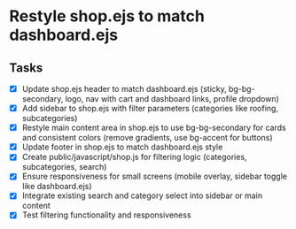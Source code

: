 # Restyle shop.ejs to match dashboard.ejs

## Tasks
- [x] Update shop.ejs header to match dashboard.ejs (sticky, bg-bg-secondary, logo, nav with cart and dashboard links, profile dropdown)
- [x] Add sidebar to shop.ejs with filter parameters (categories like roofing, subcategories)
- [x] Restyle main content area in shop.ejs to use bg-bg-secondary for cards and consistent colors (remove gradients, use bg-accent for buttons)
- [x] Update footer in shop.ejs to match dashboard.ejs style
- [x] Create public/javascript/shop.js for filtering logic (categories, subcategories, search)
- [x] Ensure responsiveness for small screens (mobile overlay, sidebar toggle like dashboard.ejs)
- [x] Integrate existing search and category select into sidebar or main content
- [x] Test filtering functionality and responsiveness
